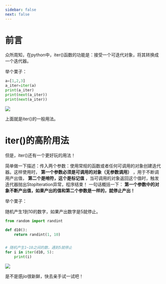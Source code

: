 ```yaml
---
sidebar: false
next: false
---
```

<BlogInfo/>






#  前言

众所周知，在python中，iter()函数的功能是：接受一个可迭代对象，将其转换成一个迭代器。

举个栗子：


```python
a=[1,2,3]
a_iter=iter(a)
print(a_iter)
print(next(a_iter))
print(next(a_iter))
```

![](http://www.lll.plus/media/image/2022/04/18/image-20220418103318-1.png)

上面就是iter()的一般用法。

# iter()的高阶用法

但是，iter()还有一个更好玩的用法！

简单做一下描述：传入两个参数：使用常规的函数或者任何可调用的对象创建迭代器。这样使用时， **第一个参数必须是可调用的对象（无参数调用）**
，用于不断调用产出值， **第二个是哨符，这个是标记值** ，当可调用的对象返回这个值时，触发迭代器抛出StopIteration异常，程序结束！
一句话概括一下： **第一个参数中的对象不断产出值，如果产出的值和第二个参数是一样的，就停止产出！**

举个栗子：

随机产生1到10的数字，如果产出数字是5就停止。


```python
from random import randint

def d10():
    return randint(1, 10)


# 随机产生1~10之间的数，遇到5就停止
for i in iter(d10, 5):
    print(i)
```


![](https://img-blog.csdnimg.cn/acc578d29a674c2f9a419d1a69905425.png?x-oss-process=image/watermark,type_d3F5LXplbmhlaQ,shadow_50,text_Q1NETiBAbGl0dGxl5LquXw==,size_16,color_FFFFFF,t_70,g_se,x_16)

 是不是感jio很新鲜，快去亲手试一试吧！









<ActionBox />
        
<style>#top-box {margin-top:0.5rem!important;}</style>